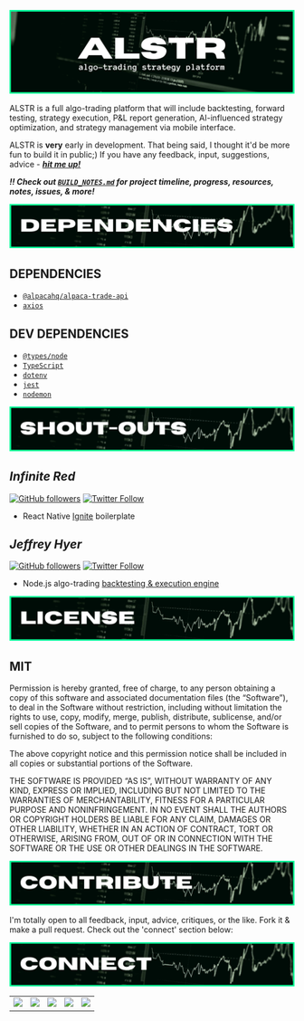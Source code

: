 <!-- #region INTRO -->
<div id='top' align='center'>

![alstr title graphic](./assets/docs/rm_title.png)

</div>

ALSTR is a full algo-trading platform that will include backtesting, forward testing, strategy execution, P&L report generation, AI-influenced strategy optimization, and strategy management via mobile interface.

ALSTR is **very** early in development. That being said, I thought it'd be more fun to build it in public;) If you have any feedback, input, suggestions, advice - **_[hit me up!](mailto:github@ephraimsmith.dev)_**

**_:bangbang: Check out [`BUILD_NOTES.md`](https://github.com/ephraimsmithdev/alstr/blob/prod/BUILD_NOTES.md) for project timeline, progress, resources, notes, issues, & more!_**

<!-- #endregion /INTRO -->

<!-- #region DEPENDENCIES -->
<div id='deps' align='center'>

![project dependencies section graphic](./assets/docs/dependencies.png)

</div>

## **DEPENDENCIES**

- [`@alpacahq/alpaca-trade-api`](https://github.com/alpacahq/alpaca-trade-api-js/blob/master/lib/alpaca-trade-api.js)
- [`axios`](https://github.com/axios/axios#table-of-contents)

## **DEV DEPENDENCIES**

- [`@types/node`](https://github.com/DefinitelyTyped/DefinitelyTyped)
- [`TypeScript`](https://www.typescriptlang.org/docs/handbook/typescript-in-5-minutes.html)
- [`dotenv`](https://github.com/motdotla/dotenv)
- [`jest`](https://jestjs.io/)
- [`nodemon`](https://github.com/remy/nodemon#nodemon)

<!-- #endregion /DEPENDENCIES -->

![alstr shout outs graphic](./assets/docs/rm_shout-outs.png)

## **_Infinite Red_**

[![GitHub followers](https://img.shields.io/github/stars/infinitered?label=/infinitered&style=social)](https://github.com/infinitered)
[![Twitter Follow](https://img.shields.io/twitter/follow/infinite_red?label=@infinite_red&style=social)](https://twitter.com/infinite_red)

- React Native [Ignite](https://github.com/infinitered/ignite) boilerplate

## **_Jeffrey Hyer_**

[![GitHub followers](https://img.shields.io/github/stars/JeffreyHyer?label=/JeffreyHyer&style=social)](https://github.com/JeffreyHyer)
[![Twitter Follow](https://img.shields.io/twitter/follow/JeffreyHyer?label=@JeffreyHyer&style=social)](https://twitter.com/JeffreyHyer)

- Node.js algo-trading [backtesting & execution engine](https://github.com/JeffreyHyer/grandmaster)

![alstr license graphic](./assets/docs/rm_license.png)

## **MIT**

Permission is hereby granted, free of charge, to any person obtaining a copy of this software and associated documentation files (the “Software”), to deal in the Software without restriction, including without limitation the rights to use, copy, modify, merge, publish, distribute, sublicense, and/or sell copies of the Software, and to permit persons to whom the Software is furnished to do so, subject to the following conditions:

The above copyright notice and this permission notice shall be included in all copies or substantial portions of the Software.

THE SOFTWARE IS PROVIDED “AS IS”, WITHOUT WARRANTY OF ANY KIND, EXPRESS OR IMPLIED, INCLUDING BUT NOT LIMITED TO THE WARRANTIES OF MERCHANTABILITY, FITNESS FOR A PARTICULAR PURPOSE AND NONINFRINGEMENT. IN NO EVENT SHALL THE AUTHORS OR COPYRIGHT HOLDERS BE LIABLE FOR ANY CLAIM, DAMAGES OR OTHER LIABILITY, WHETHER IN AN ACTION OF CONTRACT, TORT OR OTHERWISE, ARISING FROM, OUT OF OR IN CONNECTION WITH THE SOFTWARE OR THE USE OR OTHER DEALINGS IN THE SOFTWARE.

![alstr contribute graphic](./assets/docs/rm_contribute.png)

I'm totally open to all feedback, input, advice, critiques, or the like. Fork it & make a pull request. Check out the 'connect' section below:

![alstr connect graphic](./assets/docs/rm_connect.png)

<table align='center'>
  <tr >
    <td style="border: none;"><a alt='icon link to modevx github account' href='https://github.com/modevx' target='_blank'><img src="https://cdn.iconscout.com/icon/free/png-256/github-157-675821.png" width="90"></a></td> 
    <td style="border: none;"><a alt='icon link to modevx twitter account' href='https://twitter.com/_modevx' target='_blank'><img src="https://cdn.iconscout.com/icon/free/png-256/twitter-235-675852.png" width="90"></a></td>                      
    <td style="border: none;"><a alt='icon link to modevx email' href='mailto:ephraim@modevx.com' target='_blank'><img src="https://cdn.iconscout.com/icon/free/png-256/email-letter-envelope-message-38065.png" width="90"></a></td>  
    <td style="border: none;"><a alt='icon link to ephraim smiths linkedin account' href='https://linkedin.com/in/ephraimjsmith' target='_blank'><img src="https://cdn.iconscout.com/icon/free/png-256/linkedin-187-675833.png" width="90"></a></td>
    <td style="border: none;"><a alt='icon link to modevx instagram account' href='https://instagram.com/_modevx' target='_blank'><img src="https://cdn.iconscout.com/icon/free/png-256/instagram-2752153-2284970.png" width="90"></a></td>
  </tr>
</table>
